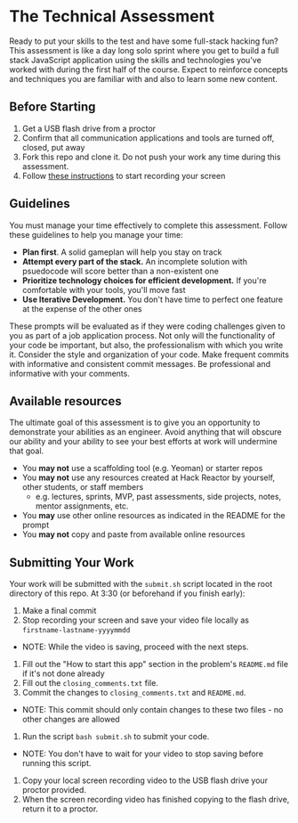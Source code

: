 # The Technical Assessment

Ready to put your skills to the test and have some full-stack hacking fun? This assessment is like a day long solo sprint where you get to build a full stack JavaScript application using the skills and technologies you've worked with during the first half of the course. Expect to reinforce concepts and techniques you are familiar with and also to learn some new content.

## Before Starting

1. Get a USB flash drive from a proctor
1. Confirm that all communication applications and tools are turned off, closed, put away
1. Fork this repo and clone it. Do not push your work any time during this assessment.
1. Follow [these instructions](http://bookstrap.hackreactor.com/wiki/How-to-Record-Your-Screen.md) to start recording your screen

## Guidelines

You must manage your time effectively to complete this assessment. Follow these guidelines to help you manage your time:

* **Plan first**. A solid gameplan will help you stay on track
* **Attempt every part of the stack.** An incomplete solution with psuedocode will score better than a non-existent one
* **Prioritize technology choices for efficient development.** If you're comfortable with your tools, you'll move fast
* **Use Iterative Development.** You don't have time to perfect one feature at the expense of the other ones

These prompts will be evaluated as if they were coding challenges given to you as part of a job application process. Not only will the functionality of your code be important, but also, the professionalism with which you write it. Consider the style and organization of your code. Make frequent commits with informative and consistent commit messages. Be professional and informative with your comments.

## Available resources

The ultimate goal of this assessment is to give you an opportunity to demonstrate your abilities as an engineer. Avoid anything that will obscure our ability and your ability to see your best efforts at work will undermine that goal.

* You **may not** use a scaffolding tool (e.g. Yeoman) or starter repos
* You **may not** use any resources created at Hack Reactor by yourself, other students, or staff members
  * e.g. lectures, sprints, MVP, past assessments, side projects, notes, mentor assignments, etc.
* You **may** use other online resources as indicated in the README for the prompt
* You **may not** copy and paste from available online resources

## Submitting Your Work

Your work will be submitted with the `submit.sh` script located in the root directory of this repo. At 3:30 (or beforehand if you finish early):

1. Make a final commit
1. Stop recording your screen and save your video file locally as `firstname-lastname-yyyymmdd`
  - NOTE: While the video is saving, proceed with the next steps.
1. Fill out the "How to start this app" section in the problem's `README.md` file if it's not done already
1. Fill out the `closing_comments.txt` file.
1. Commit the changes to `closing_comments.txt` and `README.md`.
  - NOTE: This commit should only contain changes to these two files - no other changes are allowed
1. Run the script `bash submit.sh` to submit your code.
  - NOTE: You don't have to wait for your video to stop saving before running this script.
1. Copy your local screen recording video to the USB flash drive your proctor provided.
1. When the screen recording video has finished copying to the flash drive, return it to a proctor.
